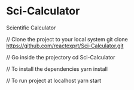 # Sci-Calculator
Scientific Calculator

// Clone the project to your local system
git clone https://github.com/reactexprt/Sci-Calculator.git

// Go inside the projectory
cd Sci-Calculator

// To install the dependencies
yarn install

// To run project at localhost
yarn start
